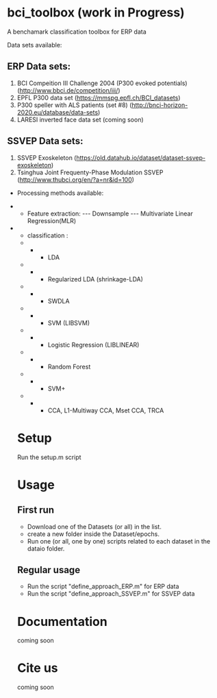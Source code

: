 # bci_toolbox (work in Progress)

A benchamark classification toolbox for ERP data

 Data sets available:
 
 ## ERP Data sets:
  1. BCI Compeition III Challenge 2004 (P300 evoked potentials) (http://www.bbci.de/competition/iii/)
  2. EPFL P300 data set (https://mmspg.epfl.ch/BCI_datasets)
  3. P300 speller with ALS patients (set #8) (http://bnci-horizon-2020.eu/database/data-sets)
  4. LARESI inverted face data set (coming soon)

## SSVEP Data sets:
  1. SSVEP Exoskeleton (https://old.datahub.io/dataset/dataset-ssvep-exoskeleton)
  2. Tsinghua Joint Frequenty-Phase Modulation SSVEP (http://www.thubci.org/en/?a=nr&id=100)


- Processing methods available: 

- - Feature extraction: 
    --- Downsample
    --- Multivariate Linear Regression(MLR)
- - classification : 
  - - - LDA
  - - - Regularized LDA (shrinkage-LDA)
  - - - SWDLA
  - - - SVM (LIBSVM)
  - - - Logistic Regression (LIBLINEAR)
  - - - Random Forest 
  - - - SVM+ 
  - - - CCA, L1-Multiway CCA, Mset CCA, TRCA
  
  
  # Setup
  Run the setup.m script
  
  # Usage
  ## First run
  - Download one of the Datasets (or all) in the list.
  - create a new folder inside the Dataset/epochs.
  - Run one (or all, one by one) scripts related to each dataset in the dataio folder.
  
  ## Regular usage
  - Run the script "define_approach_ERP.m" for ERP data
  - Run the script "define_approach_SSVEP.m" for SSVEP data
  
  # Documentation
  coming soon
  
  # Cite us
  coming soon
